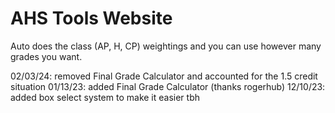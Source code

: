 # AHS Tools Website

Auto does the class (AP, H, CP) weightings and you can use however many grades you want. 

02/03/24: removed Final Grade Calculator and accounted for the 1.5 credit situation
01/13/23: added Final Grade Calculator (thanks rogerhub)
12/10/23: added box select system to make it easier tbh
